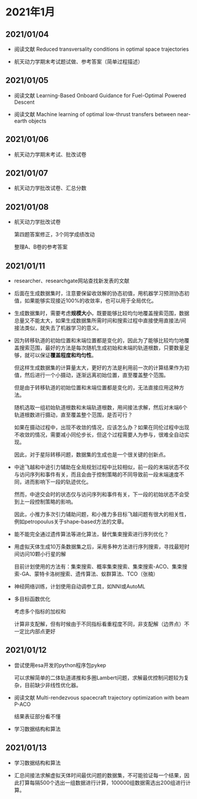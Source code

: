 # 2021年1月

## 2021/01/04

* 阅读文献 Reduced transversality conditions in optimal space trajectories

* 航天动力学期末考试题试做、参考答案（简单过程描述）

## 2021/01/05

* 阅读文献 Learning-Based Onboard Guidance for Fuel-Optimal Powered Descent

* 阅读文献 Machine learning of optimal low-thrust transfers between near-earth objects

## 2021/01/06

* 航天动力学期末考试、批改试卷

## 2021/01/07

* 航天动力学批改试卷、汇总分数

## 2021/01/08

* 航天动力学批改试卷

	第四题答案修正，3个同学成绩改动

	整理A、B卷的参考答案

## 2021/01/11

* researcher、researchgate网站查找新发表的文献

* 后面在生成数据集时，注意要保留收敛解的协态初值，用机器学习预测协态初值，如果能够实现接近100%的收敛率，也可以用于全局优化。

* 生成数据集时，需要考虑**规模大小**，既要能够比较均匀地覆盖搜索范围，数据总量又不能太大，如果生成数据集所需时间和搜索过程中直接使用直接法/间接法类似，就失去了机器学习的意义。

* 因为转移轨道的初始位置和末端位置都是变化的，因此为了能够比较均匀地覆盖搜索范围，最好的方法是每次随机生成初始和末端的轨道根数，只要数量足够，就可以保证**覆盖程度和均匀性**。

	但这样生成数据集的计算量太大，更好的方法是利用前一次的计算结果作为初值，然后进行一个小摄动，逐渐远离初始位置，直至覆盖整个范围。

	但是由于转移轨道的初始位置和末端位置都是变化的，无法直接应用这种方法。

	随机选取一组初始轨道根数和末端轨道根数，用间接法求解，然后对末端6个轨道根数进行摄动，直至覆盖整个范围，是否可行？

	如果在摄动过程中，出现不收敛的情况，应该怎么办？如果在同伦过程中出现不收敛的情况，需要减小同伦步长，但这个过程需要人为参与，很难全自动实现。

	因此，对于星际转移问题，数据集的生成也是一个很关键的创新点。

* 中途飞越和中途引力辅助在全局规划过程中比较相似，前一段的末端状态不仅与访问序列和事件有关，而且会由于控制策略的不同导致前一段末端速度不同，进而影响下一段的轨迹优化。

	然而，中途交会时的状态仅与访问序列和事件有关，下一段的初始状态不会受到上一段控制策略的影响。

	因此，小推力多次引力辅助问题，和小推力多目标飞越问题有很大的相关性，例如petropoulus关于shape-based方法的文章。

* 能不能完全通过遗传算法等进化算法，替代集束搜索进行序列优化？

* 用虚拟天体生成10万条数据集之后，采用多种方法进行序列搜索，寻找最短时间访问10颗小行星的解

	目前计划使用的方法有：集束搜索、概率集束搜索、集束搜索-ACO、集束搜索-GA、蒙特卡洛树搜索、遗传算法、蚁群算法、TCO（张楠）

* 神经网络训练，计划使用自动调参工具，如NNI或AutoML

* 多目标函数优化

	考虑多个指标的加权和

	计算非支配解，但有时候由于不同指标看重程度不同，非支配解（边界点）不一定比内部点更好

## 2021/01/12

* 尝试使用esa开发的python程序包pykep

	可以求解简单的二体轨道递推和多圈Lambert问题，求解最优控制问题较为复杂，目前缺少非线性优化器。

* 阅读文献 Multi-rendezvous spacecraft trajectory optimization with beam P-ACO

	结果表征部分看不懂

* 学习数据结构和算法

## 2021/01/13

* 学习数据结构和算法

* 汇总间接法求解虚拟天体时间最优问题的数据集，不可能验证每一个结果，因此打算每隔500个选出一组数据进行计算，100000组数据需选出200组进行计算。